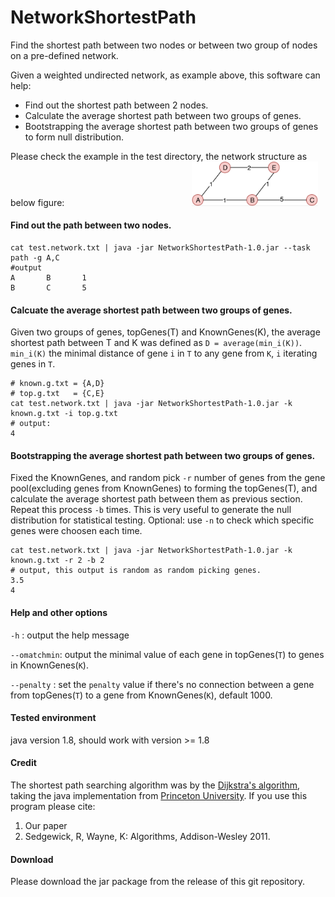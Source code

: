 # NetworkShortestPath
Find the shortest path between two nodes or between two group of nodes on a pre-defined network.

Given a weighted undirected network, as example above, this software can help:
- Find out the shortest path between 2 nodes.
- Calculate the average shortest path between two groups of genes.
- Bootstrapping the average shortest path between two groups of genes to form null distribution.


Please check the example in the test directory, the network structure as below figure:
<img src="./NetworkShortestPath/test/example.png" width="40%" style="padding-left:200px;">

#### Find out the path between two nodes.
```
cat test.network.txt | java -jar NetworkShortestPath-1.0.jar --task path -g A,C
#output
A       B       1
B       C       5
```

#### Calcuate the average shortest path between two groups of genes.
Given two groups of genes, topGenes(T) and KnownGenes(K), the average shortest path between T and K was defined as ```D = average(min_i(K))```. ```min_i(K)``` the minimal distance of gene ```i``` in ```T``` to any gene from ```K```, ```i``` iterating genes in ```T```.

```
# known.g.txt = {A,D}
# top.g.txt   = {C,E}
cat test.network.txt | java -jar NetworkShortestPath-1.0.jar -k known.g.txt -i top.g.txt
# output:
4
```

#### Bootstrapping the average shortest path between two groups of genes.
Fixed the KnownGenes, and random pick ```-r``` number of genes from the gene pool(excluding genes from KnownGenes) to forming the topGenes(T), and calculate the average shortest path between them as previous section. Repeat this process ```-b``` times. This is very useful to generate the null distribution for statistical testing. Optional: use ```-n``` to check which specific genes were choosen each time.
```
cat test.network.txt | java -jar NetworkShortestPath-1.0.jar -k known.g.txt -r 2 -b 2
# output, this output is random as random picking genes.
3.5
4
```

#### Help and other options
```-h``` : output the help message

```--omatchmin```: output the minimal value of each gene in topGenes(```T```) to genes in KnownGenes(```K```).

```--penalty```  : set the ```penalty``` value if there's no connection between a gene from topGenes(```T```) to a gene from KnownGenes(```K```), default 1000.


#### Tested environment
java version 1.8, should work with version >= 1.8

#### Credit
The shortest path searching algorithm was by the [Dijkstra's algorithm](https://en.wikipedia.org/wiki/Dijkstra%27s_algorithm), taking the java implementation from [Princeton University](https://algs4.cs.princeton.edu/44sp/DijkstraUndirectedSP.java.html). If you use this program please cite:
1. Our paper
2. Sedgewick, R, Wayne, K: Algorithms, Addison-Wesley 2011.

#### Download
Please download the jar package from the release of this git repository.
